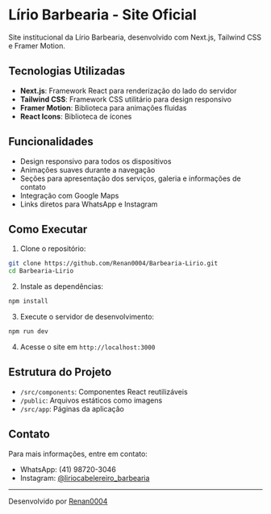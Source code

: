 # Lírio Barbearia - Site Oficial

Site institucional da Lírio Barbearia, desenvolvido com Next.js, Tailwind CSS e Framer Motion.

## Tecnologias Utilizadas

- **Next.js**: Framework React para renderização do lado do servidor
- **Tailwind CSS**: Framework CSS utilitário para design responsivo
- **Framer Motion**: Biblioteca para animações fluidas
- **React Icons**: Biblioteca de ícones

## Funcionalidades

- Design responsivo para todos os dispositivos
- Animações suaves durante a navegação
- Seções para apresentação dos serviços, galeria e informações de contato
- Integração com Google Maps
- Links diretos para WhatsApp e Instagram

## Como Executar

1. Clone o repositório:
```bash
git clone https://github.com/Renan0004/Barbearia-Lirio.git
cd Barbearia-Lirio
```

2. Instale as dependências:
```bash
npm install
```

3. Execute o servidor de desenvolvimento:
```bash
npm run dev
```

4. Acesse o site em `http://localhost:3000`

## Estrutura do Projeto

- `/src/components`: Componentes React reutilizáveis
- `/public`: Arquivos estáticos como imagens
- `/src/app`: Páginas da aplicação

## Contato

Para mais informações, entre em contato:
- WhatsApp: (41) 98720-3046
- Instagram: [@liriocabelereiro_barbearia](https://www.instagram.com/liriocabelereiro_barbearia/)

---

Desenvolvido por [Renan0004](https://github.com/Renan0004)
